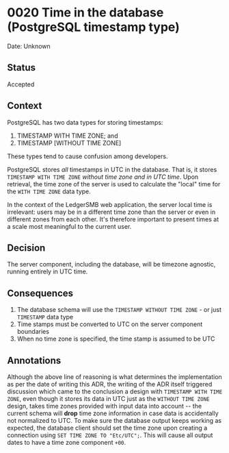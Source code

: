 # 0020 Time in the database (PostgreSQL timestamp type)

Date: Unknown

## Status

Accepted

## Context

PostgreSQL has two data types for storing timestamps:

 1. TIMESTAMP WITH TIME ZONE; and
 2. TIMESTAMP [WITHOUT TIME ZONE]

These types tend to cause confusion among developers.

PostgreSQL stores *all* timestamps in UTC in the database.  That is, it
stores `TIMESTAMP WITH TIME ZONE` *without time zone and in UTC time*.  Upon
retrieval, the time zone of the server is used to calculate the "local" time
for the `WITH TIME ZONE` data type.

In the context of the LedgerSMB web application, the server local time is
irrelevant: users may be in a different time zone than the server or even
in different zones from each other.  It's therefore important to present
times at a scale most meaningful to the current user.

## Decision

The server component, including the database, will be timezone agnostic,
running entirely in UTC time.

## Consequences

 1. The database schema will use the `TIMESTAMP WITHOUT TIME ZONE` - or just
    `TIMESTAMP` data type
 2. Time stamps must be converted to UTC on the server component boundaries
 3. When no time zone is specified, the time stamp is assumed to be UTC

## Annotations

Although the above line of reasoning is what determines the implementation as per
the date of writing this ADR, the writing of the ADR itself triggered discussion
which came to the conclusion a design with `TIMESTAMP WITH TIME ZONE`, even though
it stores its data in UTC just as the `WITHOUT TIME ZONE` design, takes time zones
provided with input data into account -- the current schema will **drop** time zone
information in case data is accidentally not normalized to UTC.
To make sure the database output keeps working as expected, the database client should
set the time zone upon creating a connection using `SET TIME ZONE TO "Etc/UTC";`.  This
will cause all output dates to have a time zone component `+00`.
